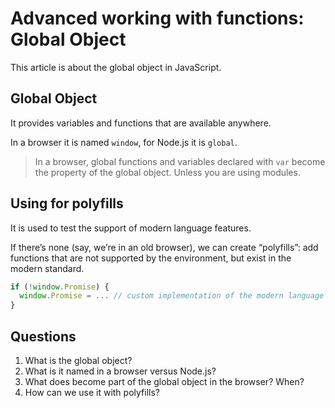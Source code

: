 # Advanced working with functions: Global Object

This article is about the global object in JavaScript.

## Global Object
It provides variables and functions that are available anywhere.

In a browser it is named `window`, for Node.js it is `global`.

> In a browser, global functions and variables declared with `var` become the property of the global object. Unless you are using modules.

## Using for polyfills
It is used to test the support of modern language features.

If there’s none (say, we’re in an old browser), we can create “polyfills”: add functions that are not supported by the environment, but exist in the modern standard.

```javascript
if (!window.Promise) {
  window.Promise = ... // custom implementation of the modern language feature
}
```

## Questions
1. What is the global object?
2. What is it named in a browser versus Node.js?
3. What does become part of the global object in the browser? When?
4. How can we use it with polyfills?